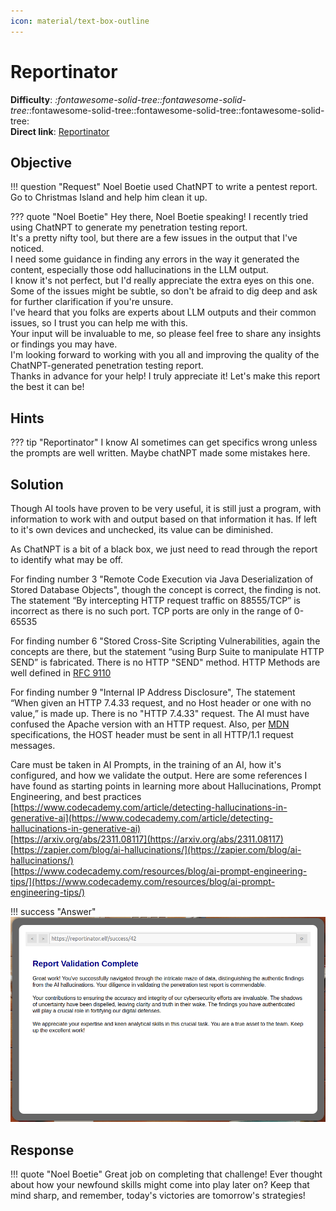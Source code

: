 ```yaml
---
icon: material/text-box-outline
---
```


# Reportinator

**Difficulty**: <i class=twemoji_red>:fontawesome-solid-tree::fontawesome-solid-tree:</i>:fontawesome-solid-tree::fontawesome-solid-tree::fontawesome-solid-tree:<br/>
**Direct link**: [Reportinator](https://hhc23-reportinator-dot-holidayhack2023.ue.r.appspot.com/?&challenge=reportinator)

## Objective

!!! question "Request"
    Noel Boetie used ChatNPT to write a pentest report. Go to Christmas Island and help him clean it up.

??? quote "Noel Boetie"
    Hey there, Noel Boetie speaking! I recently tried using ChatNPT to generate my penetration testing report.<br/>
    It's a pretty nifty tool, but there are a few issues in the output that I've noticed.<br/>
    I need some guidance in finding any errors in the way it generated the content, especially those odd hallucinations in the LLM output.<br/>
    I know it's not perfect, but I'd really appreciate the extra eyes on this one.<br/>
    Some of the issues might be subtle, so don't be afraid to dig deep and ask for further clarification if you're unsure.<br/>
    I've heard that you folks are experts about LLM outputs and their common issues, so I trust you can help me with this.<br/>
    Your input will be invaluable to me, so please feel free to share any insights or findings you may have.<br/>
    I'm looking forward to working with you all and improving the quality of the ChatNPT-generated penetration testing report.<br/>
    Thanks in advance for your help! I truly appreciate it! Let's make this report the best it can be!

## Hints

??? tip "Reportinator"
    I know AI sometimes can get specifics wrong unless the prompts are well written. Maybe chatNPT made some mistakes here.

## Solution

Though AI tools have proven to be very useful, it is still just a program, with information to work with and output based on that information it has. If left to it's own devices and unchecked, its value can be diminished.

As ChatNPT is a bit of a black box, we just need to read through the report to identify what may be off.

For finding number 3 "Remote Code Execution via Java Deserialization of Stored Database Objects", though the concept is correct, the finding is not. The statement “By intercepting HTTP request traffic on 88555/TCP” is incorrect as there is no such port. TCP ports are only in the range of 0-65535 

For finding number 6 "Stored Cross-Site Scripting Vulnerabilities, again the concepts are there, but the statement “using Burp Suite to manipulate HTTP SEND” is fabricated. There is no HTTP "SEND" method. HTTP Methods are well defined in [RFC 9110](https://www.rfc-editor.org/rfc/rfc9110#name-methods)

For finding number 9 "Internal IP Address Disclosure", The statement “When given an HTTP 7.4.33 request, and no Host header or one with no value,” is made up. There is no "HTTP 7.4.33" request. The AI must have confused the Apache version with an HTTP request. Also, per [MDN](https://developer.mozilla.org/en-US/docs/Web/HTTP/Headers/Host) specifications, the HOST header must be sent in all HTTP/1.1 request messages.

Care must be taken in AI Prompts, in the training of an AI, how it's configured, and how we validate the output. Here are some references I have found as starting points in learning more about Hallucinations, Prompt Engineering, and best practices</br>
[https://www.codecademy.com/article/detecting-hallucinations-in-generative-ai](https://www.codecademy.com/article/detecting-hallucinations-in-generative-ai)</br>
[https://arxiv.org/abs/2311.08117](https://arxiv.org/abs/2311.08117)</br>
[https://zapier.com/blog/ai-hallucinations/](https://zapier.com/blog/ai-hallucinations/)</br>
[https://www.codecademy.com/resources/blog/ai-prompt-engineering-tips/](https://www.codecademy.com/resources/blog/ai-prompt-engineering-tips/)</br>


!!! success "Answer"
    ![Success](../img/objectives/o3/o3_validate.png)

## Response

!!! quote "Noel Boetie"
    Great job on completing that challenge! Ever thought about how your newfound skills might come into play later on? Keep that mind sharp, and remember, today's victories are tomorrow's strategies!
